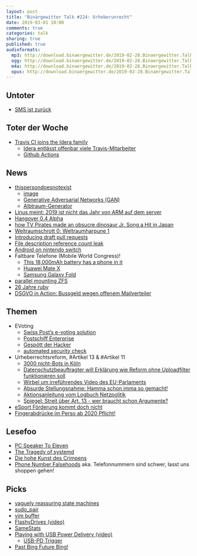 ```yaml
---
layout: post
title: "Binärgewitter Talk #224: Urheberunrecht"
date: 2019-03-01 10:00
comments: true
categories: talk
sharing: true
published: true
audioformats:
  mp3: http://download.binaergewitter.de/2019-02-28.Binaergewitter.Talk.224.mp3
  ogg: http://download.binaergewitter.de/2019-02-28.Binaergewitter.Talk.224.ogg
  m4a: http://download.binaergewitter.de/2019-02-28.Binaergewitter.Talk.224.m4a
  opus: http://download.binaergewitter.de/2019-02-28.Binaergewitter.Talk.224.opus
---
```


## Untoter
- [SMS ist zurück](https://www.theregister.co.uk/2019/02/20/sms_lives_omg/)

## Toter der Woche
- [Travis CI joins the Idera family](https://blog.travis-ci.com/2019-01-23-travis-ci-joins-idera-inc)
  * [Idera entlässt offenbar viele Travis-Mitarbeiter](
https://www.heise.de/developer/meldung/Folge-der-Uebernahme-Idera-entlaesst-offenbar-viele-Travis-Mitarbeiter-4315673.html)
  * [Github Actions](https://github.com/features/actions)


## News
- [thispersondoesnotexist](https://thispersondoesnotexist.com/)
  * [image](https://thispersondoesnotexist.com/image)
  * [Generative Adversarial Networks (GAN)](https://www.lyrn.ai/2018/12/26/a-style-based-generator-architecture-for-generative-adversarial-networks/)
  * [Albtraum-Generator](http://i.imgur.com/Xr9x6hz.png)
- [Linus meint: 2019 ist nicht das Jahr von ARM auf dem server](https://www.realworldtech.com/forum/?threadid=183440&curpostid=183486)
- [Hangover 0.4 Alpha](https://www.phoronix.com/scan.php?page=news_item&px=Hangover-0.4-Alpha-Released)
- [how TV Pirates made an obsucre dinosaur Jr. Song a Hit in Japan](https://gizmodo.com/how-tv-pirates-accidentally-pushed-a-25-year-old-indie-1832532538)
- [Weltraumschrott 0; Weltraumharpune 1](https://www.heise.de/newsticker/meldung/Weltraumschrott-mit-Harpune-eingefangen-4311226.html)
- [Introducing draft pull requests](https://github.blog/2019-02-14-introducing-draft-pull-requests/)
- [File description reference count leak](https://marc.info/?l=freebsd-announce&m=154939484927658&w=2)
- [Android on nintendo switch](https://gitlab.com/ByLaws/android_device_nintendo_switch)
- Faltbare Telefone (Mobile World Congress)!
  * [This 18,000mAh battery has a phone in it](
https://www.theverge.com/circuitbreaker/2019/2/26/18241117/energizer-power-max-p18k-pop-huge-battery-phone-mwc-2019)
  * [Huawei Mate X](https://www.heise.de/newsticker/meldung/Huawei-Mate-X-Mit-faltbarem-Display-und-schnellem-5G-4316940.html)
  * [Samsung Galaxy Fold](https://www.samsung.com/global/galaxy/galaxy-fold/)
- [parallel mounting ZFS](https://svnweb.freebsd.org/base?view=revision&revision=344569)
- [26 Jahre ruby](https://twitter.com/yukihiro_matz/status/1099610608360550400)
- [DSGVO in Action: Bussgeld wegen offenem Mailverteiler](https://www.golem.de/news/datenschutz-hohes-bussgeld-wegen-offenem-mail-verteiler-1902-139399.html)

## Themen
- EVoting
  * [Swiss Post’s e-voting solution](https://www.post.ch/en/business/a-z-of-subjects/industry-solutions/swiss-post-e-voting)
  * [Postschiff Enterprise](https://www.republik.ch/2019/02/15/postschiff-enterprise)
  * [Gespött der Hacker](https://www.watson.ch/digital/post/286922616-die-post-laesst-ihr-e-voting-system-hacken-und-macht-sich-zum-gespoett-der-hacker)
  * [automated security check](https://twitter.com/alexis_roussel/status/1097926306749132800)
- Urheberrechtsreform, #Artikel 13 & #Artikel 11
  * [3000 nicht-Bots in Köln](https://www.heise.de/newsticker/meldung/Dieser-Bot-geht-waehlen-3000-demonstrieren-in-Koeln-gegen-Urheberrechtsreform-4316858.html
)
  * [Datenschutzbeauftragter will Erklärung wie Reform ohne Uploadfilter funktionieren soll](
https://www.heise.de/newsticker/meldung/EU-Copyright-Reform-Artikel-13-ohne-Upload-Filter-Datenschutzbeauftragter-will-Erklaerung-4320915.html)
  * [Wirbel um irreführendes Video des EU-Parlaments](https://www.heise.de/newsticker/meldung/Upload-Filter-und-Artikel-13-Wirbel-um-irrefuehrendes-Video-des-EU-Parlaments-4323610.html)
  * [Absurde Stellungsnahme: Hamma schon imma so gemacht!](https://twitter.com/Senficon/status/1101216213324185604)
  * [Aktionsanleitung vom Logbuch Netzpolitik](https://logbuch-netzpolitik.de/lnp288-wir-nennen-namen)
  * [Spiegel: Streit über Art. 13 - wer braucht schon Argumente?](
http://www.spiegel.de/netzwelt/netzpolitik/streit-ueber-artikel-13-wer-braucht-schon-argumente-a-1255608.html)
- [eSport Förderung kommt doch nicht](https://www.piratenpartei.de/2019/02/24/regierung-versagt-bei-esport-foerderung/)
- [Fingerabdrücke im Perso ab 2020 Pflicht!](https://www.anwalt.de/rechtstipps/eu-verordnung-personalausweis-mit-fingerabdruck-wird-pflicht-ab_153125.html)

## Lesefoo
- [PC Speaker To Eleven](https://habr.com/en/post/439192/)
- [The Tragedy of systemd](https://www.youtube.com/watch?v=o_AIw9bGogo)
- [Die hohe Kunst des Crimpens](http://tech.mattmillman.com/info/crimpconnectors/)
- [Phone Number Falsehoods](https://github.com/googlei18n/libphonenumber/blob/master/FALSEHOODS.md) aka. Telefonnummern sind schwer, lasst uns shoppen gehen!

## Picks
- [vaguely reassuring state machines](https://twitter.com/happyautomata)
- [sudo_pair](https://github.com/square/sudo_pair/tree/master/sudo_pair)
- [vim buffer](http://blog.obligd.com/posts/bd-bn-bp-ls-w-e-and-me.html)
- [FlashyDrives (video)](https://www.youtube.com/watch?v=Q0Xu3GvGk4M)
- [SameStats](https://www.autodeskresearch.com/publications/samestats)
- [Playing with USB Power Delivery (video)](https://www.youtube.com/watch?v=G8Tfdbmb7L8)
  - [USB-PD Trigger](https://www.aliexpress.com/item/Type-C-USB-C-PD2-0-3-0-TO-DC-USB-decoy-fast-charge-trigger-Poll/32969919810.html)
- [Past Bing Future Bing!](https://www.kickstarter.com/projects/highfivespaceship/past-bing-future-bing)



